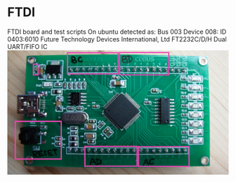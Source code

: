 # FTDI
FTDI board and test scripts
On ubuntu detected as: Bus 003 Device 008: ID 0403:6010 Future Technology Devices International, Ltd FT2232C/D/H Dual UART/FIFO IC
![Image of board](https://github.com/Blackfin/FTDI/blob/master/patch/board-edit.jpg)
